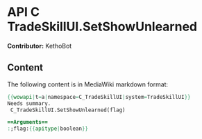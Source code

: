 # API C TradeSkillUI.SetShowUnlearned

**Contributor:** KethoBot

## Content

The following content is in MediaWiki markdown format:

```mediawiki
{{wowapi|t=a|namespace=C_TradeSkillUI|system=TradeSkillUI}}
Needs summary.
 C_TradeSkillUI.SetShowUnlearned(flag)

==Arguments==
:;flag:{{apitype|boolean}}
```
